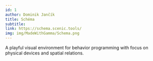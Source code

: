 ```yaml
---
id: 1
author: Dominik Jančík
title: Schéma
subtitle:
link: https://schema.scenic.tools/
img: img/MadeWithGamma/Schema.png
---
```


A playful visual environment for behavior programming with focus on physical devices and spatial relations.

